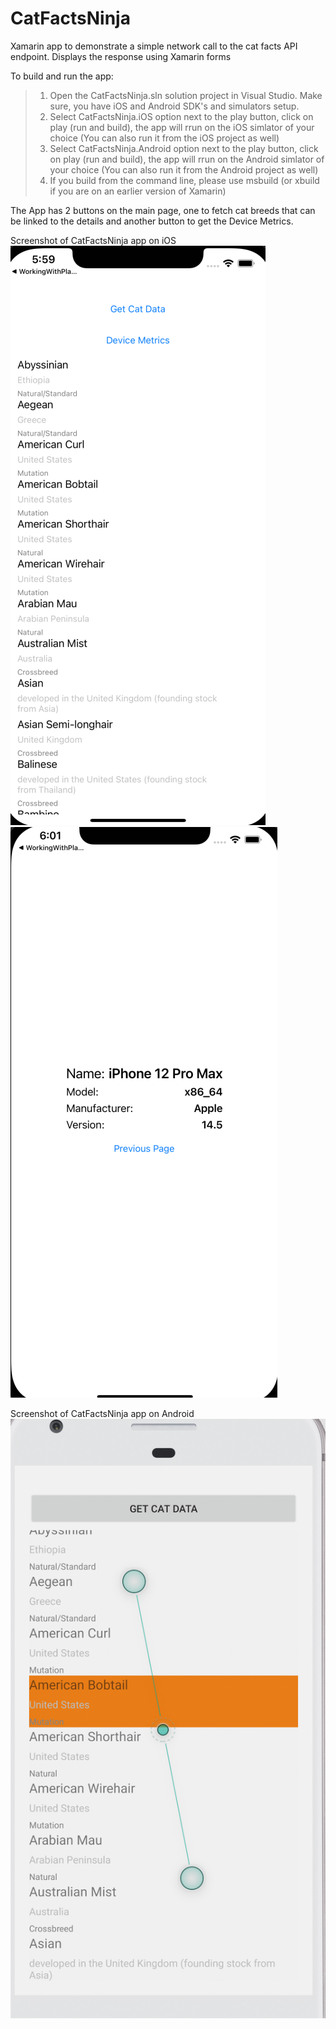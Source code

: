 # CatFactsNinja

Xamarin app to demonstrate a simple network call to the cat facts API endpoint. Displays the response using Xamarin forms


To build and run the app:

> 1. Open the CatFactsNinja.sln solution project in Visual Studio. Make sure, you have iOS and Android SDK's and simulators setup.
> 2. Select CatFactsNinja.iOS option next to the play button, click on play (run and build), the app will rrun on the iOS simlator of your choice (You can also run it from the iOS project as well)
> 3. Select CatFactsNinja.Android option next to the play button, click on play (run and build), the app will rrun on the Android simlator of your choice (You can also run it from the Android project as well)
> 4. If you build from the command line, please use msbuild (or xbuild if you are on an earlier version of Xamarin)

The App has 2 buttons on the main page, one to fetch cat breeds that can be linked to the details and another button to get the Device Metrics.

Screenshot of CatFactsNinja app on iOS
![Screenshot of CatFactsNinja app on iOS](iOS.png)
![Screenshot of Metrics details page on iOS](metrics-iOS.png)

Screenshot of CatFactsNinja app on Android
![Screenshot of CatFactsNinja app on Android](Android.png)

